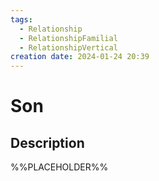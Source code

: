 ```yaml
---
tags:
  - Relationship
  - RelationshipFamilial
  - RelationshipVertical
creation date: 2024-01-24 20:39
---
```

# Son

## Description

%%PLACEHOLDER%%
